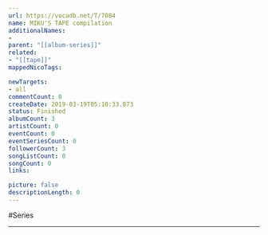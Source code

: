 ```yaml
---
url: https://vocadb.net/T/7084
name: MIKU'S TAPE compilation
additionalNames: 
- 
parent: "[[album-series]]"
related:
- "[[tape]]"
mappedNicoTags:

newTargets:
- all
commentCount: 0
createDate: 2019-03-19T05:10:33.873
status: Finished
albumCount: 3
artistCount: 0
eventCount: 0
eventSeriesCount: 0
followerCount: 3
songListCount: 0
songCount: 0
links: 

picture: false
descriptionLength: 0
---
```


#Series



---

